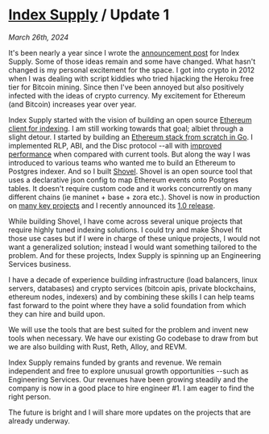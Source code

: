 <title> Index Supply / Update 1</title>

# [Index Supply](/) / Update 1

_March 26th, 2024_

It's been nearly a year since I wrote the [announcement post](https://github.com/orgs/indexsupply/discussions/125) for Index Supply. Some of those ideas remain and some have changed. What hasn't changed is my personal excitement for the space. I got into crypto in 2012 when I was dealing with script kiddies who tried hijacking the Heroku free tier for Bitcoin mining. Since then I've been annoyed but also positively infected with the ideas of crypto currency. My excitement for Ethereum (and Bitcoin) increases year over year.

Index Supply started with the vision of building an open source [Ethereum client for indexing](https://github.com/orgs/indexsupply/discussions/129). I am still working towards that goal; albiet through a slight detour. I started by building an [Ethereum stack from scratch in Go](https://github.com/indexsupply/code/tree/main). I implemented RLP, ABI, and the Disc protocol --all with [improved performance](https://github.com/orgs/indexsupply/discussions/88) when compared with current tools. But along the way I was introduced to various teams who wanted me to build an Ethereum to Postgres indexer. And so I built [Shovel](/shovel). Shovel is an open source tool that uses a declarative json config to map Ethereum events onto Postgres tables. It doesn't require custom code and it works concurrently on many different chains (ie maninet + base + zora etc.). Shovel is now in production on [many key projects](/customer-case-studies) and I recently announced its [1.0 release](/shovel/1.0).

While building Shovel, I have come across several unique projects that require highly tuned indexing solutions. I could try and make Shovel fit those use cases but if I were in charge of these unique projects, I would not want a generalized solution; instead I would want something tailored to the problem. And for these projects, Index Supply is spinning up an Engineering Services business.

I have a decade of experience building infrastructure (load balancers, linux servers, databases) and crypto services (bitcoin apis, private blockchains, ethereum nodes, indexers) and by combining these skills I can help teams fast forward to the point where they have a solid foundation from which they can hire and build upon.

We will use the tools that are best suited for the problem and invent new tools when necessary. We have our existing Go codebase to draw from but we are also building with Rust, Reth, Alloy, and REVM.

Index Supply remains funded by grants and revenue. We remain independent and free to explore unusual growth opportunities --such as Engineering Services. Our revenues have been growing steadily and the company is now in a good place to hire engineer #1. I am eager to find the right person.

The future is bright and I will share more updates on the projects that are already underway.

